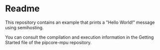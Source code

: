 # Readme

This repository contains an example that prints a "Hello World!"
message using semihosting.

You can consult the compilation and execution information in the Getting
Started file of the pipcore-mpu repository.
